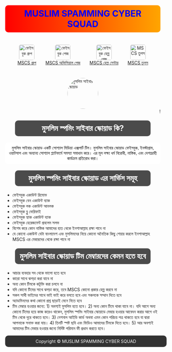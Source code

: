 <!DOCTYPE html>
<html lang="bn">
<head>
    <meta charset="UTF-8">
    <meta name="viewport" content="width=device-width, initial-scale=1.0">
    <title>MUSLIM SPAMMING CYBER SQUAD</title>
    <style>
        body {
            background-image: url('https://your-image-url.com'); /* ব্যাকগ্রাউন্ড ইমেজের URL এখানে দিন */
            background-size: cover; /* সম্পূর্ণ কভার করতে */
            background-position: center; /* সেন্টার করা */
        }
        h1 {
            color: blue;
            text-align: center;
            background: linear-gradient(to right, red, orange); /* গ্রেডিয়েন্ট ব্যাকগ্রাউন্ড */
            padding: 10px; /* প্যাডিং */
            border-radius: 10px; /* গোলাকার প্রান্ত */
        }
        h2 {
            font-size: 25px;
            color: white; /* টেক্সট কালার সাদা */
            background-color: rgba(0, 0, 0, 0.7); /* অস্বচ্ছ কালো ব্যাকগ্রাউন্ড */
            text-align: center; /* টেক্সট সেন্টার */
            padding: 10px;
            border-radius: 10px; /* গোলাকার প্রান্ত */
            width: 420px; /* প্রস্থ নির্ধারণ */
            margin: 20px auto; /* সেন্টার করার জন্য */
        }
        p {
            color: black;
            font-family: "Arial", sans-serif;
            text-align: center; /* প্যারাগ্রাফ সেন্টার */
            background-color: white; /* অস্বচ্ছ সাদা ব্যাকগ্রাউন্ড */
            padding: 10px; /* প্যাডিং */
            border-radius: 10px; /* গোলাকার প্রান্ত */
            margin: 10px 0; /* মার্জিন */
        }
        footer {
            background-color: rgba(0, 0, 0, 0.8); /* অস্বচ্ছ কালো ব্যাকগ্রাউন্ড */
            color: white; /* টেক্সট কালার সাদা */
            text-align: center; /* টেক্সট সেন্টার */
            padding: 10px; /* প্যাডিং */
            border-radius: 10px; /* গোলাকার প্রান্ত */
            position: relative;
            bottom: 0;
            width: 100%;
        }
        img {
            width: 100px; /* ইমেজের প্রস্থ */
            height: 100px; /* ইমেজের উচ্চতা */
            border-radius: 50%; /* গোলাকার ইমেজ */
            display: block;
            margin: 0 auto; /* সেন্টার করার জন্য */
        }
        .menu {
            display: flex; /* ফ্লেক্সবক্স ব্যবহার */
            justify-content: center; /* সেন্টার করা */
            margin: 40px 0; /* মার্জিন */
        }
        .menu-item {
            margin: 0 15px; /* আইটেমের মধ্যে মার্জিন */
            text-align: center; /* টেক্সট সেন্টার */
        }
        .menu-item img {
            width: 50px; /* মেনু আইকনের প্রস্থ */
            height: 50px; /* মেনু আইকনের উচ্চতা */
            border-radius: 10%; /* গোলাকার প্রান্ত */
        }
    </style>
</head>
<body>

   <h1>MUSLIM SPAMMING CYBER SQUAD</h1>
    <div class="menu">
        <div class="menu-item">
            <img src="https://firebasestorage.googleapis.com/v0/b/smm-penel-be4bc.appspot.com/o/image%2F1000014504.png?alt=media&token=09a79948-5d34-4443-a105-ed6fe67e70d7" alt="ফেইসবুক গ্রুপ">
            <a href="https://facebook.com/groups/1880145909070918/" target="_blank">MSCS গ্রুপ</a>
        </div>
        <div class="menu-item">
            <img src="https://firebasestorage.googleapis.com/v0/b/smm-penel-be4bc.appspot.com/o/image%2F1000014504.png?alt=media&token=09a79948-5d34-4443-a105-ed6fe67e70d7" alt="ফেইসবুক পেজ">
            <a href="https://www.facebook.com/MSCS.WE.WILL.PROTECT.OUR.SOCIETY" target="_blank">MSCS অফিসিয়াল পেজ</a>
        </div>
        <div class="menu-item">
            <img src="https://firebasestorage.googleapis.com/v0/b/smm-penel-be4bc.appspot.com/o/image%2F1000016780.jpg?alt=media&token=54a67cfa-4daa-49f6-b892-eed9e5581e4e" alt="ফেইসবুক হেল্প পেজ">
            <a href="https://www.facebook.com/MSCS.PublicHelpCentre" target="_blank">MSCS হেল্প সেন্টার</a>
        </div>
        <div class="menu-item">
            <img src="https://firebasestorage.googleapis.com/v0/b/smm-penel-be4bc.appspot.com/o/image%2F1000016779.jpg?alt=media&token=39428d63-2ec4-4329-9462-c02f3b830722" alt="MSCS তুলস">
            <a href="mscstools.html" target="_blank">MSCS তুলস</a> <!-- নতুন পেজের লিঙ্ক -->
        </div>
    </div>
    <img src="https://firebasestorage.googleapis.com/v0/b/smm-penel-be4bc.appspot.com/o/image%2F1000014504.png?alt=media&token=8434f546-cfd6-4bc3-a4c0-8c7c02f7c1c4" alt="মুসলিম সাইবার স্কোয়াড">
    <marquee direction="center" behavior="scroll"> 
        ! আস্সালামুআলাইকুম! মুসলিম স্পমিং সাইবার স্কোয়াড এর অফিসিয়াল ওয়েবসাইটে আপনাকে স্বাগতম
    </marquee>
    <h2>মুসলিম স্পমিং সাইবার স্কোয়াড কি?</h2>
    <p>মুসলিম সাইবার স্কোয়াড একটি সোশ্যাল মিডিয়া এক্সপার্ট টিম। মুসলিম সাইবার স্কোয়াড ফেইসবুক, ইনস্টাগ্রাম, ওয়াটসাপ এবং অন্যান্য সোশ্যাল প্ল্যাটফর্মে সমস্যা সমাধান করে। এর মূল লক্ষ্য ধর্ম বিরোধী, নাস্তিক, এবং দেশদ্রোহী কার্যক্রম প্রতিরোধ করা।</p>
    <h2>মুসলিম স্পমিং সাইবার স্কোয়াড এর সার্ভিস সমূহ</h2>
    <ul type="A">
        <li>ফেইসবুক একাউন্ট রিমোভ</li>
        <li>ফেইসবুক বেন একাউন্ট ব্যাক</li>
        <li>ফেইসবুক লক একাউন্ট আনলক</li>
        <li>ফেইসবুক ব্লু ভেরিফাই</li>
        <li>ফেইসবুক হ্যাক একাউন্ট ব্যাক</li>
        <li>ফেইসবুক হেরেজমেন্ট প্রবলেম সলভ</li>
        <li>বিশেষ করে কোন নাস্তিক আমাদের হাত থেকে ইনশাআল্লাহ রক্ষা পাবে না</li>
        <li>যে কোনো একাউন্ট যেটা বাংলাদেশ এবং মুসলিমদের নিয়ে কোনো অনৈতিক কিছু শেয়ার করলে ইনশাআল্লাহ MSCS এর মেম্বারদের থেকে রক্ষা পাবে না</li>
    </ul>
    <h2>মুসলিম সাইবার স্কোয়াড টিম মেম্বারদের কেমন হতে হবে</h2>
    <ul>
        <li>আচার ব্যবহার সব থেকে ভালো হতে হবে</li>
        <li>কারো সাথে ঝগড়া করা যাবে না</li>
        <li>অন্য কোন টিমকে কটূক্তি করা চলবে না</li>
        <li>যদি কোনো টিমের সাথে ঝগড়া করে, তবে MSCS কোনো প্রকার হেল্প করবে না</li>
        <li>সকল সাথী ভাইদের সাথে ভাই ভাই করে বলতে হবে এবং সকলকে সম্মান দিতে হবে</li>
        <li>অ্যাডমিনদের কথা কোনো প্রশ্ন ছাড়াই মেনে নিতে হবে</li>
        <li>টিম মেম্বার হওয়ার জন্যে: 1) অবশ্যই মুসলিম হতে হবে। 2) অন্য কোন টিমে থাকা যাবে না। যদি আগে অন্য কোনো টিমের হয়ে কাজ করেও থাকেন, মুসলিম স্পমিং সাইবার স্কোয়াডে মেম্বার হওয়ার আবেদন করার আগে ওই টিম থেকে দূরে থাকতে হবে। 3) নেশনাল আইডি কার্ড অথবা এমন কোন পরিচয় পত্র থাকতে হবে যা দ্বারা আপনাকে সনাক্ত করা যায়। 4) তিনটি স্পষ্ট ছবি এবং ভিডিও আমাদের টিমকে দিতে হবে। 5) আর অবশ্যই আমাদের টিম মেম্বার হওয়ার জন্যে নির্দিষ্ট পরিমান ফী প্রধান করতে হবে।</li>
    </ul>

   <footer>Copyright &copy; MUSLIM SPAMMING CYBER SQUAD</footer>
</body>
</html>
